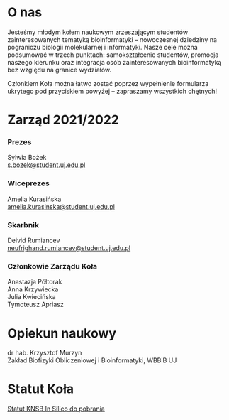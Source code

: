 # O nas
Jesteśmy młodym kołem naukowym zrzeszającym studentów zainteresowanych tematyką bioinformatyki – nowoczesnej dziedziny na pograniczu biologii molekularnej i informatyki. Nasze cele można podsumować w trzech punktach: samokształcenie studentów, promocja naszego kierunku oraz integracja osób zainteresowanych bioinformatyką bez względu na granice wydziałów.

Członkiem Koła można łatwo zostać poprzez wypełnienie formularza ukrytego pod przyciskiem powyżej – zapraszamy wszystkich chętnych!

# Zarząd 2021/2022

### Prezes

Sylwia Bożek <br>
s.bozek@student.uj.edu.pl

### Wiceprezes

Amelia Kurasińska <br>
amelia.kurasinska@student.uj.edu.pl

### Skarbnik

Deivid Rumiancev <br>
neufrighand.rumiancev@student.uj.edu.pl

### Członkowie Zarządu Koła

Anastazja Półtorak <br>
Anna Krzywiecka <br>
Julia Kwiecińska <br> 
Tymoteusz Apriasz <br>

# Opiekun naukowy
dr hab. Krzysztof Murzyn <br>
Zakład Biofizyki Obliczeniowej i Bioinformatyki, WBBiB UJ

# Statut Koła
[Statut KNSB In Silico do pobrania](https://drive.google.com/file/d/1V7J-6-5eetHL7ZYctwoVH7GP4AjBu5B9/view?usp=sharing)
